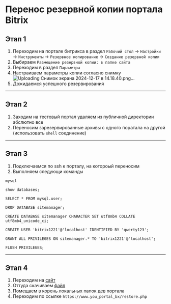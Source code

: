 # Перенос резервной копии портала Bitrix
## Этап 1

1. Переходим на портале битрикса в раздел `Рабочий стол` → `Настройки` → `Инструменты` → `Резервное копирование` → `Создание резервной копии`
2. Выбираем `Размещение резервной копии: в папке сайта`
3. Переходим в раздел `Параметры`
4. Настраиваем параметры копии согласно снимку
![Uploading Снимок экрана 2024-12-17 в 14.18.40.png…]()
5. Дожидаемся успешного резервирования

---
## Этап 2
1. Заходим на тестовый портал удаляем из публичной директории абслютно все
2. Переносим зарезервированные архивы с одного поратала на другой (использовать `shell` соединение)

---
## Этап 3
1. Подключаемся по ssh к порталу, на котороый переносим
2. Выполняем следующи команды
```
mysql
```
```
show databases;
```
```
SELECT * FROM mysql.user;
```
```
DROP DATABASE sitemanager;
```
```
CREATE DATABASE sitemanager CHARACTER SET utf8mb4 COLLATE utf8mb4_unicode_ci;
```
```
CREATE USER 'bitrix1221'@'localhost' IDENTIFIED BY 'qwerty123';
```
```
GRANT ALL PRIVILEGES ON sitemanager.* TO 'bitrix1221'@'localhost';
```
```
FLUSH PRIVILEGES;
```

---
## Этап 4
1. Переходим на [сайт](https://dev.1c-bitrix.ru/learning/course/index.php?COURSE_ID=32&LESSON_ID=2014)
2. Оттуда скачиваем [файл](https://www.1c-bitrix.ru/download/scripts/restore.php)
3. Помещаем в корень локальных папок дев портала
4. Переходим по ссылке `https://www.you_portal_bx/restore.php`








